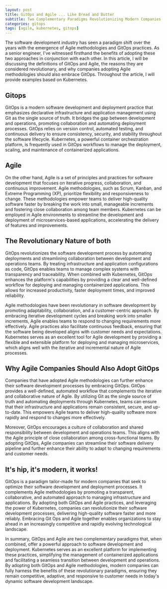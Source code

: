```yaml
---
layout: post
title: GitOps and Agile ... Like Bread and Butter
subtitle: Two Complementary Paradigms Revolutionizing Modern Companies
categories: gitops
tags: [agile, kubernetes, gitops]
---
```


The software development industry has seen a paradigm shift over the years with the emergence of Agile methodologies and GitOps practices. As a senior engineer, I've witnessed firsthand the benefits of adopting these two approaches in conjunction with each other. In this article, I will be discussing the definitions of GitOps and Agile, the reasons they are considered revolutionary, and why companies adopting Agile methodologies should also embrace GitOps. Throughout the article, I will provide examples based on Kubernetes.

## Gitops
GitOps is a modern software development and deployment practice that emphasizes declarative infrastructure and application management using Git as the single source of truth. It bridges the gap between development and operations, promoting collaboration and automating deployment processes. GitOps relies on version control, automated testing, and continuous delivery to ensure consistency, security, and stability throughout the software lifecycle. Kubernetes, a powerful container orchestration platform, is frequently used in GitOps workflows to manage the deployment, scaling, and maintenance of containerized applications.

## Agile
On the other hand, Agile is a set of principles and practices for software development that focuses on iterative progress, collaboration, and continuous improvement. Agile methodologies, such as Scrum, Kanban, and Extreme Programming (XP), prioritize flexibility and responsiveness to change. These methodologies empower teams to deliver high-quality software faster by breaking the work into small, manageable increments and fostering close collaboration among team members. Kubernetes can be employed in Agile environments to streamline the development and deployment of microservices-based applications, accelerating the delivery of features and improvements.

## The Revolutionary Nature of both

GitOps revolutionizes the software development process by automating deployments and streamlining collaboration between development and operations teams. By treating infrastructure and application configurations as code, GitOps enables teams to manage complex systems with transparency and traceability. When combined with Kubernetes, GitOps enhances the platform's capabilities by providing a clear and well-defined workflow for deploying and managing containerized applications. This allows for increased productivity, faster deployment times, and improved reliability.

Agile methodologies have been revolutionary in software development by promoting adaptability, collaboration, and a customer-centric approach. By embracing iterative development cycles and breaking work into smaller increments, Agile enables teams to respond to changing requirements more effectively. Agile practices also facilitate continuous feedback, ensuring that the software being developed aligns with customer needs and expectations. Kubernetes serves as an excellent tool for Agile development by providing a flexible and extensible platform for deploying and managing microservices, which aligns well with the iterative and incremental nature of Agile processes.

## Why Agile Companies Should Also Adopt GitOps

Companies that have adopted Agile methodologies can further enhance their software development processes by embracing GitOps. GitOps provides a well-defined, automated workflow that complements the iterative and collaborative nature of Agile. By utilizing Git as the single source of truth and automating deployments through Kubernetes, teams can ensure that their infrastructure and applications remain consistent, secure, and up-to-date. This empowers Agile teams to deliver high-quality software more rapidly and respond to changes more effectively.

Moreover, GitOps encourages a culture of collaboration and shared responsibility between development and operations teams. This aligns with the Agile principle of close collaboration among cross-functional teams. By adopting GitOps, Agile companies can streamline their software delivery pipeline and further enhance their ability to adapt to changing requirements and customer needs.

## It's hip, it's modern, it works!

GitOps is a paradigm tailor-made for modern companies that seek to optimize their software development and deployment processes. It complements Agile methodologies by promoting a transparent, collaborative, and automated approach to managing infrastructure and applications. By adopting both GitOps and Agile practices, and leveraging the power of Kubernetes, companies can revolutionize their software development processes, delivering high-quality software faster and more reliably. Embracing Git Ops and Agile together enables organizations to stay ahead in an increasingly competitive and rapidly evolving technological landscape.

In summary, GitOps and Agile are two complementary paradigms that, when combined, offer a powerful approach to software development and deployment. Kubernetes serves as an excellent platform for implementing these practices, simplifying the management of containerized applications and facilitating a seamless transition between development and operations. By adopting both GitOps and Agile methodologies, modern companies can fully harness the benefits of these revolutionary paradigms, ensuring they remain competitive, adaptive, and responsive to customer needs in today's dynamic software development landscape.
